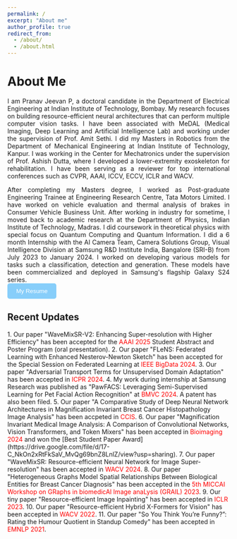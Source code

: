 ```yaml
---
permalink: /
excerpt: "About me"
author_profile: true
redirect_from: 
  - /about/
  - /about.html
---
```


<h1>About Me </h1> 
<div style='text-align: justify;'>I am Pranav Jeevan P, a doctoral candidate in the <a href="https://www.ee.iitb.ac.in" style="text-decoration: none;">Department of Electrical Engineering</a> at <a href="https://www.iitb.ac.in/" style="text-decoration: none;">Indian Institute of  Technology, Bombay</a>. My research focuses on building resource-efficient neural architectures that can perform multiple computer vision tasks. I have been associated with MeDAL (Medical Imaging, Deep Learning and Artificial Intelligence Lab) and working under the supervision of <a href="https://www.ee.iitb.ac.in/~asethi/" style="text-decoration: none;">Prof. Amit Sethi</a>. I did my Masters in Robotics from the Department of Mechanical Engineering at <a href="https://www.iitk.ac.in/" style="text-decoration: none;">Indian Institute of  Technology, Kanpur.</a> I was working in the <a href="http://www.iitk.ac.in/robotics/" style="text-decoration: none;">Center for Mechatronics</a> under the supervision of <a href="https://home.iitk.ac.in/~adutta/" style="text-decoration: none;">Prof. Ashish Dutta</a>, where I developed a lower-extremity exoskeleton for rehabilitation. I have been serving as a reviewer for top international conferences such as CVPR, AAAI, ICCV, ECCV, ICLR and WACV.</div>  
<p>  </p>

<div style='text-align: justify;'>After completing my Masters degree, I worked as Post-graduate Engineering Trainee at <a href="https://www.tatamotors.com/" style="text-decoration: none;">Engineering Research Centre, Tata Motors Limited.</a> I have worked on vehicle evaluation and thermal analysis of brakes in Consumer Vehicle Business Unit. After working in industry for sometime, I moved back to academic research at the <a href="https://physics.iitm.ac.in/" style="text-decoration: none;">Department of Physics</a>, Indian Institute of Technology, Madras.  I did coursework in theoretical physics with special focus on Quantum Computing and Quantum Information. I did a 6 month Internship with the AI Camera Team, Camera Solutions Group, Visual Intelligence Division at <a href="https://research.samsung.com/sri-b" style="text-decoration: none;">Samsung R&D Institute India, Bangalore (SRI-B)</a> from July 2023 to January 2024. I worked on developing various models for tasks such a classification, detection and generation. These models have been commercialized and deployed in Samsung's flagship <a href="https://en.wikipedia.org/wiki/Samsung_Galaxy_S24" style="text-decoration: none;">Galaxy S24 series.</a></div>



<a href="https://drive.google.com/file/d/1-BkKK9OD12Yq5J6TGXAQr53f1jmGQXwN/view?usp=sharing" target="_blank">
  <button style="background-color: #87CEFA; color: white; padding: 10px 20px; border: none; border-radius: 5px; cursor: pointer;">
    My Resume
  </button>
</a>



<h2>Recent Updates </h2>
1. Our paper "WaveMixSR-V2: Enhancing Super-resolution with Higher Efficiency" has been accepted for the <a style="color:#FF0000; text-decoration:none">AAAI 2025</a> Student Abstract and Poster Program (oral presentation).
2. Our paper "FLeNS: Federated Learning with Enhanced Nesterov-Newton Sketch" has been accepted for the Special Session on Federated Learning at <a style="color:#FF0000; text-decoration:none">IEEE BigData 2024</a>.
3. Our paper "Adversarial Transport Terms for Unsupervised Domain Adaptation" has been accepted in <a style="color:#FF0000; text-decoration:none">ICPR 2024</a>.
4. My work during internship at Samsung Research was published as "PawFACS: Leveraging Semi-Supervised Learning for Pet Facial Action Recognition" at <a style="color:#FF0000; text-decoration:none">BMVC 2024</a>. A patent has also been filed.
5. Our paper "A Comparative Study of Deep Neural Network Architectures in Magnification Invariant Breast Cancer Histopathology Image Analysis" has been accpeted in <a style="color:#FF0000; text-decoration:none">CCIS</a>.
6. Our paper "Magnification Invariant Medical Image Analysis: A Comparison of Convolutional Networks, Vision Transformers, and Token Mixers" has been accepted in <a style="color:#FF0000; text-decoration:none">Bioimaging 2024</a> and won the [Best Student Paper Award](https://drive.google.com/file/d/17-C_NkOn2xRtFkSaV_MvQg69bnZ8LnlZ/view?usp=sharing).
7. Our paper "WaveMixSR: Resource-efficient Neural Network for Image Super-resolution" has been accepted in <a style="color:#FF0000; text-decoration:none">WACV 2024</a>.
8. Our paper "Heterogeneous Graphs Model Spatial Relationships Between Biological Entities for Breast Cancer Diagnosis" has been accepted in the <a style="color:#FF0000; text-decoration:none">5th MICCAI Workshop on GRaphs in biomedicAl Image anaLysis (GRAIL) 2023</a>.
9. Our tiny paper "Resource-efficient Image Inpainting" has been accepted in <a style="color:#FF0000; text-decoration:none">ICLR 2023</a>.
10. Our paper "Resource-efficient Hybrid X-Formers for Vision" has been accepted in <a style="color:#FF0000; text-decoration:none">WACV 2022</a>. 
11. Our paper "So You Think You’re Funny?”: Rating the Humour Quotient in Standup Comedy" has been accepted in <a style="color:#FF0000; text-decoration:none">EMNLP 2021</a>. 

